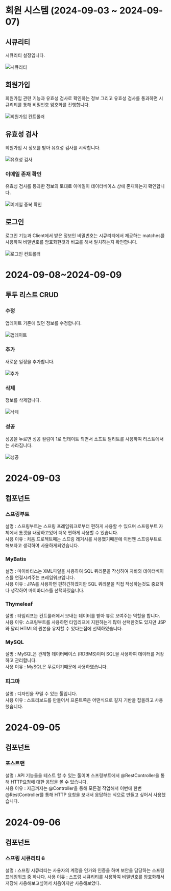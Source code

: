 # 회원 시스템 (2024-09-03 ~ 2024-09-07)

## 시큐리티
시큐리티 설정입니다.<br>
<br>
![시큐리티](https://github.com/user-attachments/assets/db778d65-8498-4a82-8c8b-5ef2cc4ed811)

## 회원가입
회원가입 관련 기능과 유효성 검사로 확인하는 정보 그리고 유효성 검사를 통과하면 시큐리티를 통해 비밀번호 암호화를 진행합니다.<br>
<br>
![회원가입 컨트롤러](https://github.com/user-attachments/assets/a4804e75-fea7-45ce-b7b1-3801ec902062)

## 유효성 검사
회원가입 시 정보를 받아 유효성 검사를 시작합니다.<br>
<br>
![유효성 검사](https://github.com/user-attachments/assets/e7a056e1-6290-49e2-9609-1b1e899b4438)

### 이메일 존재 확인
유효성 검사를 통과한 정보의 토대로 이메일이 데이터베이스 상에 존재하는지 확인합니다.<br>
<br>
![이메일 중복 확인](https://github.com/user-attachments/assets/142231ee-832d-4ccd-b949-4ae78bd7e8ab)

## 로그인
로그인 기능과 Client에서 받은 정보인 비밀번호는 시큐리티에서 제공하는 matches를 사용하여 비밀번호를 암호화한것과 비교를 해서 일치하는지 확인합니다.<br>
<br>
![로그인 컨트롤러](https://github.com/user-attachments/assets/49a8756b-f84e-4b81-9182-699bc761c5b9)
# 2024-09-08~2024-09-09
## 투두 리스트 CRUD

### 수정
업데이트 기존에 있던 정보를 수정합니다.<br>
<br>
![업데이트](https://github.com/user-attachments/assets/4e1f6c7e-fc65-4ff0-9c8e-bfb59bf426d8)
### 추가
새로운 일정을 추가합니다.<br>
<br>
![추가](https://github.com/user-attachments/assets/28779f5a-182c-4485-9e91-8f7d657d39e5)
### 삭제
정보를 삭제합니다.<br>
<br>
![삭제](https://github.com/user-attachments/assets/6af99956-d20f-45c2-a32b-c2509a6a2eab)
### 성공
성공을 누르면 성공 컬럼이 1로 업데이트 되면서 소프트 딜리트를 사용하여 리스트에서는 사라집니다.<br>
<br>
![성공](https://github.com/user-attachments/assets/2041d6d1-9bf6-4ca3-b551-f1f904119298)


# 2024-09-03
## 컴포넌트
### 스프링부트
설명 : 스프링부트는 스프링 프레임워크로부터 편하게 사용할 수 있으며 스프링부트 자체에서 톰캣을 내장하고있어 더욱 편하게 사용할 수 있습니다. <br>
사용 이유 : 처음 프로젝트때는 스프링 레거시를 사용했기때문에 이번엔 스프링부트로 해보자고 생각하여 사용하게되었습니다.
### MyBatis
설명 : 마이바티스는 XML파일을 사용하여 SQL 쿼리문을 작성하여 자바와 데이터베이스를 연결시켜주는 프레임워크입니다. <br>
사용 이유 : JPA를 사용하면 편하긴하겠지만 SQL 쿼리문을 직접 작성하는것도 중요하다 생각하여 마이바티스를 선택하였습니다.
### Thymeleaf
설명 : 타임리프는 컨트룰러에서 보내는 데이터를 받아 뷰로 보여주는 역할을 합니다. <br>
사용 이유: 스프링부트를 사용하면 타임리프에 지원하는게 많아 선택한것도 있지만 JSP와 달리 HTML의 원본을 유지할 수 있다는점에 선택하였습니다.
### MySQL
설명 : MySQL은 관계형 데이터베이스 (RDBMS)이며 SQL을 사용하여 데이터를 저장하고 관리합니다. <br>
사용 이유 : MySQL은 무료이기때문에 사용하였습니다.
### 피그마
설명 : 디자인을 꾸밀 수 있는 툴입니다. <br>
사용 이유 : 스토리보드를 만들어서 프론트쪽은 어떤식으로 갈지 기반을 잡을려고 사용했습니다.
# 2024-09-05
## 컴포넌트
### 포스트맨
설명 : API 기능들을 테스트 할 수 있는 툴이며 스프링부트에서 @RestController을 통해 HTTP요청에 대한 응답을 볼 수 있습니다. <br>
사용 이유 : 지금까지는 @Controller을 통해 모든걸 작업해서 이번에 한번 @RestController를 통해 HTTP 요청을 보내서 응답하는 식으로 만들고 싶어서 사용했습니다.
# 2024-09-06
## 컴포넌트
### 스프링 시큐리티 6
설명 : 스프링 시큐리티는 사용자의 계정을 인가와 인증을 하며 보안을 담당하는 스프링 프레임워크 중 하나다.
사용 이유 : 스프링 시큐리티를 사용하여 비밀번호를 암호화해서 저장해 사용해보고싶어서 처음이지만 사용해보았다.
